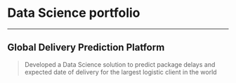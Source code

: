 # Data Science portfolio
---
## Global Delivery Prediction Platform

> Developed a Data Science solution to predict package delays and expected date of delivery for the largest logistic client in the world
